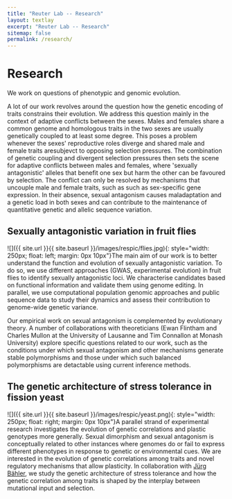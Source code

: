 ```yaml
---
title: "Reuter Lab -- Research"
layout: textlay
excerpt: "Reuter Lab -- Research"
sitemap: false
permalink: /research/
---
```


# Research

We work on questions of phenotypic and genomic evolution.

A lot of our work revolves around the question how the genetic encoding of traits constrains their evolution. We address this question mainly in the context of adaptive conflicts between the sexes. Males and females share a common genome and homologous traits in the two sexes are usually genetically coupled to at least some degree. This poses a problem whenever the sexes' reproductive roles diverge and shared male and female traits aresubjevct to opposing selection pressures. The combination of genetic coupling and divergent selection pressures then sets the scene for adaptive conflicts between males and females, where 'sexually antagonistic' alleles that benefit one sex but harm the other can be favoured by selection. The conflict can only be resolved by mechanisms that uncouple male and female traits, such as such as sex-specific gene expression. In their absence, sexual antagonism causes maladaptation and a genetic load in both sexes and can contribute to the maintenance of quantitative genetic and allelic sequence variation.


## Sexually antagonistic variation in fruit flies

![]({{ site.url }}{{ site.baseurl }}/images/respic/flies.jpg){: style="width: 250px; float: left; margin: 0px  10px"}The main aim of our work is to better understand the function and evolution of sexually antagonistic variation. To do so, we use different approaches (GWAS, experimental evolution) in fruit flies to identify sexually antagonistic loci. We characterise candidates based on functional information and validate them using genome editing. In parallel, we use computational population genomic approaches and public sequence data to study their dynamics and assess their contribution to genome-wide genetic variance.

Our empirical work on sexual antagonism is complemented by evolutionary theory. A number of collaborations with theoreticians (Ewan Flintham and Charles Mullon at the University of Lausanne and Tim Connallon at Monash University) explore specific questions related to our work, such as the conditions under which sexual antagonism and other mechanisms generate stable polymorphisms and those under which such balanced polymorphisms are detactable using current inference methods.


## The genetic architecture of stress tolerance in fission yeast

![]({{ site.url }}{{ site.baseurl }}/images/respic/yeast.png){: style="width: 250px; float: right; margin: 0px 10px"}A parallel strand of experimental research investigates the evolution of genetic correlations and plastic genotypes more generally. Sexual dimorphism and sexual antagonism is conceptually related to other instances where genomes do or fail to express different phenotypes in response to genetic or environmental cues. We are interested in the evolution of genetic correlations among traits and novel regulatory mechanisms that allow plasticity. In collaboration with [Jürg Bähler](https://bahlerlab.info), we study the genetic architecture of stress tolerance and how the genetic correlation among traits is shaped by the interplay between mutational input and selection.

